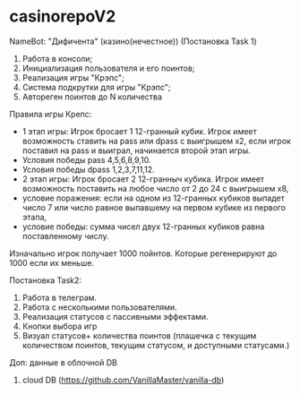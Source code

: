 # casinorepoV2
NameBot: "Дифичента" (казино(нечестное)) (Постановка Task 1)
1. Работа в консоли;
2. Инициализация пользователя и его поинтов;
3. Реализация игры "Крэпс";
4. Система подкрутки для игры "Крэпс";
5. Автореген поинтов до N количества

Правила игры Крепс:
- 1 этап игры: Игрок бросает 1 12-гранный кубик. Игрок имеет возможность ставить на pass или dpass с выигрышем х2,
если игрок поставил на pass и выиграл, начинается второй этап игры.
- Условия победы pass 4,5,6,8,9,10.
- Условия победы dpass 1,2,3,7,11,12.
- 2 этап игры: Игрок бросает 2 12-гранныч кубика. Игрок имеет возможность поставить на любое число от 2 до 24 с выигрышем х8,
- условие поражения: если на одном из 12-гранных кубиков выпадет число 7 или число равное выпавшему на первом кубике из первого этапа,
- условие победы: сумма чисел двух 12-гранных кубиков равна поставленному числу.

Изначально игрок получает 1000 пойнтов. Которые регенерируют до 1000 если их меньше.

Постановка Task2:

1. Работа в телеграм.
2. Работа с несколькими пользователями. 
3. Реализация статусов с пассивными эффектами. 
4. Кнопки выбора игр 
5. Визуал статусов+ количества поинтов (плашечка с текущим количеством поинтов, текущим статусом, и доступными статусами.)             

Доп: данные в облочной DB

1) cloud DB (https://github.com/VanillaMaster/vanilla-db)
